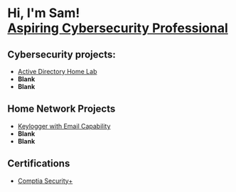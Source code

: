 <h1>Hi, I'm Sam! <br/> <a href="https://www.linkedin.com/in/sameer-insanali/">Aspiring Cybersecurity Professional</a> </h1>

<h2>Cybersecurity projects: </h2>

- [Active Directory Home Lab](https://github.com/SInsanali/ActiveDirectoryLab)
- <b>Blank</b>
- <b>Blank</b>

<h2>Home Network Projects </h2>

- [Keylogger with Email Capability](https://github.com/joshmadakor1/Key-Logger-With-Email)
- <b>Blank</b>
- <b>Blank</b>

<h2>Certifications</h2>

- [Comptia Security+ ](https://imgur.com/a/zqU6RUa)



